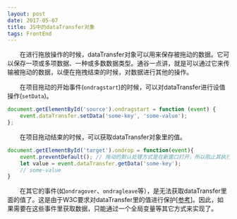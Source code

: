 ```yaml
---
layout: post
date: 2017-05-07
title: JS中的dataTransfer对象
tags: FrontEnd
---
```

　　在进行拖放操作的时候，dataTransfer对象可以用来保存被拖动的数据。它可以保存一项或多项数据、一种或多数数据类型。通谷一点讲，就是可以通过它来传输被拖动的数据，以便在拖拽结束的时候，对数据进行其他的操作。

　　在项目拖动的开始事件(`ondragstart`)的时候，可以对dataTransfer进行设值操作(`setData`)。

```javascript
document.getElementById('source').ondragstart = function (event) {
    event.dataTransfer.setData('some-key', 'some-value');
};
```

　　在项目拖动结束的时候，可以获取dataTransfer对象里的值。

```javascript
document.getElementById('target').ondrop = function(event){
    event.preventDefault(); // 拖动的默认处理方式是在新窗口打开，所以阻止其执行
    let value = event.dataTransfer.getData('some-key');
    // some-value
}
```

　　在其它的事件(如`ondragover`、`ondragleave`等），是无法获取dataTransfer里面的值了。这是由于W3C要求对dataTransfer里的值进行保护[[参考](https://www.w3.org/TR/html51/editing.html#drag-and-drop)]。因此，如果需要在这些事件里获取数据，只能通过一个全局变量等其它方式来实现了。





